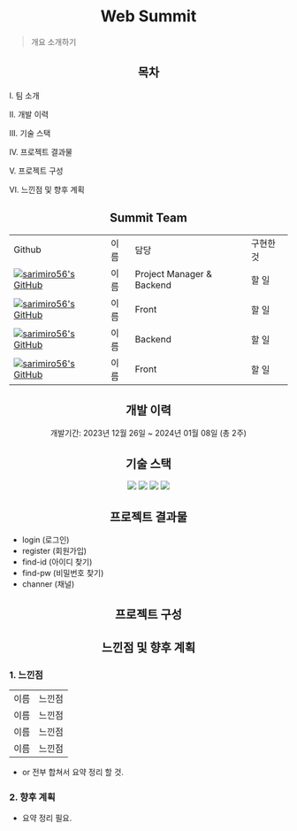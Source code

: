 <!-- 마크다운 작성 시 html 코드와 혼합해서 작성해도 되지만 마크다운 코드와 html코드가 붙지 않게 할 것. -->
<h1 align="center">Web Summit</h1>

>개요 소개하기

<h2 align="center">목차</h2>
<p>I. 팀 소개</p>
<p>II. 개발 이력</p>
<p>III. 기술 스택</p>
<p>IV. 프로젝트 결과물</p>
<p>V. 프로젝트 구성</p>
<p>VI. 느낀점 및 향후 계획</p>

<h2 align="center" id = "I_team">Summit Team</h2>

<Table align="center">
  <tr>
    <td>Github</td>
    <td>이름</td>
    <td>담당</td>
    <td>구현한 것</td>

  </tr>
  <tr>
    <td>
      <a href="https://github.com/sarimiro56" target="_blank">
        <img src="https://github.com/sarimiro56.png?size=45" alt="sarimiro56's GitHub" />
      </a>
    </td>
    <td>이름</td>
    <td>Project Manager & Backend</td>
    <td>할 일</td>
  </tr>
  <tr>
    <td>
      <a href="https://github.com/sarimiro56" target="_blank">
        <img src="https://github.com/sarimiro56.png?size=45" alt="sarimiro56's GitHub" />
      </a>
    </td>
    <td>이름</td>
    <td>Front</td>
    <td>할 일</td>
  </tr>
  <tr>
    <td>
      <a href="https://github.com/sarimiro56" target="_blank">
        <img src="https://github.com/sarimiro56.png?size=45" alt="sarimiro56's GitHub" />
      </a>
    </td>
    <td>이름</td>
    <td>Backend</td>
    <td>할 일</td>
  </tr>
  <tr>
    <td>
      <a href="https://github.com/sarimiro56" target="_blank">
        <img src="https://github.com/sarimiro56.png?size=45" alt="sarimiro56's GitHub" />
      </a>
    </td>
    <td>이름</td>
    <td>Front</td>
    <td>할 일</td>
  </tr>
</Table>

<h2 align="center">개발 이력</h2>
<p align="center">
  개발기간: 2023년 12월 26일 ~ 2024년 01월 08일 (총 2주)
</p>

<h2 align="center">기술 스택</h2>
<p align="center">
  <img src="https://img.shields.io/badge/html5-%23E34F26.svg?style=for-the-badge&logo=html5&logoColor=white">
  <img src="https://img.shields.io/badge/css3-%231572B6.svg?style=for-the-badge&logo=css3&logoColor=white" />
  <img src="https://img.shields.io/badge/javascript-%23323330.svg?style=for-the-badge&logo=javascript&logoColor=%23F7DF1E" />
  <img src="https://img.shields.io/badge/github-%23121011.svg?style=for-the-badge&logo=github&logoColor=white">
</p>

<h2 align="center">프로젝트 결과물</h2>

- login (로그인)
- register (회원가입)
- find-id (아이디 찾기)
- find-pw (비밀번호 찾기)
- channer (채널)

<h2 align="center">프로젝트 구성</h2>
<!-- ex) 데이터베이스 -->

<h2 align="center">느낀점 및 향후 계획</h2>
<h3> 1. 느낀점 </h3>
<table>
  <tr>
    <td>이름</td>
    <td>느낀점</td>
  </tr><tr>
    <td>이름</td>
    <td>느낀점</td>
  </tr><tr>
    <td>이름</td>
    <td>느낀점</td>
  </tr><tr>
    <td>이름</td>
    <td>느낀점</td>
  </tr>
</table>

- or 전부 합쳐서 요약 정리 할 것.

<h3> 2. 향후 계획 </h3>

- 요약 정리 필요.
